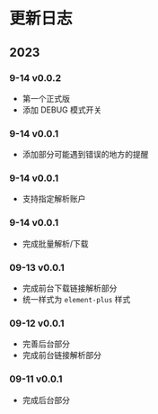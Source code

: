 # 更新日志

## 2023

### 9-14 v0.0.2

- 第一个正式版
- 添加 DEBUG 模式开关

### 9-14 v0.0.1

- 添加部分可能遇到错误的地方的提醒

### 9-14 v0.0.1

- 支持指定解析账户

### 9-14 v0.0.1

- 完成批量解析/下载

### 09-13 v0.0.1

- 完成前台下载链接解析部分
- 统一样式为 `element-plus` 样式

### 09-12 v0.0.1

- 完善后台部分
- 完成前台链接解析部分

### 09-11 v0.0.1

- 完成后台部分
